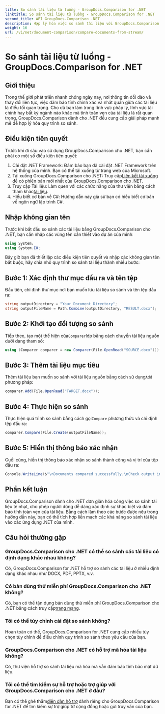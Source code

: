 ```yaml
---
title: So sánh tài liệu từ luồng - GroupDocs.Comparison for .NET
linktitle: So sánh tài liệu từ luồng - GroupDocs.Comparison for .NET
second_title: API GroupDocs.Comparison .NET
description: Hợp lý hóa việc so sánh tài liệu với GroupDocs.Comparison cho .NET. So sánh các tài liệu một cách dễ dàng và đảm bảo độ chính xác giữa các tập tin.
weight: 16
url: /vi/net/document-comparison/compare-documents-from-stream/
---
```


# So sánh tài liệu từ luồng - GroupDocs.Comparison for .NET

## Giới thiệu
Trong thế giới phát triển nhanh chóng ngày nay, nơi thông tin dồi dào và thay đổi liên tục, việc đảm bảo tính chính xác và nhất quán giữa các tài liệu là điều tối quan trọng. Cho dù bạn làm trong lĩnh vực pháp lý, lĩnh vực tài chính hay bất kỳ ngành nào khác mà tính toàn vẹn của tài liệu là rất quan trọng, GroupDocs.Comparison dành cho .NET đều cung cấp giải pháp mạnh mẽ để hợp lý hóa quy trình so sánh.
## Điều kiện tiên quyết
Trước khi đi sâu vào sử dụng GroupDocs.Comparison cho .NET, bạn cần phải có một số điều kiện tiên quyết:
1. Cài đặt .NET Framework: Đảm bảo bạn đã cài đặt .NET Framework trên hệ thống của mình. Bạn có thể tải xuống từ trang web của Microsoft.
2.  Tải xuống GroupDocs.Comparison cho .NET: Truy cập[Liên kết tải xuống](https://releases.groupdocs.com/comparison/net/) để có phiên bản mới nhất của GroupDocs.Comparison cho .NET.
3.  Truy cập Tài liệu: Làm quen với các chức năng của thư viện bằng cách tham khảo[tài liệu](https://tutorials.groupdocs.com/comparison/net/).
4. Hiểu biết cơ bản về C#: Hướng dẫn này giả sử bạn có hiểu biết cơ bản về ngôn ngữ lập trình C#.

## Nhập không gian tên
Trước khi bắt đầu so sánh các tài liệu bằng GroupDocs.Comparison cho .NET, bạn cần nhập các vùng tên cần thiết vào dự án của mình:
```csharp
using System;
using System.IO;
```
Bây giờ bạn đã thiết lập các điều kiện tiên quyết và nhập các không gian tên bắt buộc, hãy chia nhỏ quy trình so sánh tài liệu thành nhiều bước:
## Bước 1: Xác định thư mục đầu ra và tên tệp
Đầu tiên, chỉ định thư mục nơi bạn muốn lưu tài liệu so sánh và tên tệp đầu ra:
```csharp
string outputDirectory = "Your Document Directory";
string outputFileName = Path.Combine(outputDirectory, "RESULT.docx");
```
## Bước 2: Khởi tạo đối tượng so sánh
 Tiếp theo, tạo một thể hiện của`Comparer`lớp bằng cách chuyển tài liệu nguồn dưới dạng tham số:
```csharp
using (Comparer comparer = new Comparer(File.OpenRead("SOURCE.docx")))
```
## Bước 3: Thêm tài liệu mục tiêu
 Thêm tài liệu bạn muốn so sánh với tài liệu nguồn bằng cách sử dụng`Add` phương pháp:
```csharp
comparer.Add(File.OpenRead("TARGET.docx"));
```
## Bước 4: Thực hiện so sánh
 Thực hiện quá trình so sánh bằng cách gọi`Compare` phương thức và chỉ định tệp đầu ra:
```csharp
comparer.Compare(File.Create(outputFileName));
```
## Bước 5: Hiển thị thông báo xác nhận
Cuối cùng, hiển thị thông báo xác nhận so sánh thành công và vị trí của tệp đầu ra:
```csharp
Console.WriteLine($"\nDocuments compared successfully.\nCheck output in {outputDirectory}.");
```

## Phần kết luận
GroupDocs.Comparison dành cho .NET đơn giản hóa công việc so sánh tài liệu tẻ nhạt, cho phép người dùng dễ dàng xác định sự khác biệt và đảm bảo tính toàn vẹn của tài liệu. Bằng cách làm theo các bước được nêu trong hướng dẫn này, bạn có thể tích hợp liền mạch các khả năng so sánh tài liệu vào các ứng dụng .NET của mình.
## Câu hỏi thường gặp
### GroupDocs.Comparison cho .NET có thể so sánh các tài liệu có định dạng khác nhau không?
Có, GroupDocs.Comparison for .NET hỗ trợ so sánh các tài liệu ở nhiều định dạng khác nhau như DOCX, PDF, PPTX, v.v.
### Có bản dùng thử miễn phí GroupDocs.Comparison cho .NET không?
 Có, bạn có thể tận dụng bản dùng thử miễn phí GroupDocs.Comparison cho .NET bằng cách truy cập[trang mạng](https://releases.groupdocs.com/).
### Tôi có thể tùy chỉnh cài đặt so sánh không?
Hoàn toàn có thể, GroupDocs.Comparison for .NET cung cấp nhiều tùy chọn tùy chỉnh để điều chỉnh quy trình so sánh theo yêu cầu của bạn.
### GroupDocs.Comparison cho .NET có hỗ trợ mã hóa tài liệu không?
Có, thư viện hỗ trợ so sánh tài liệu mã hóa mà vẫn đảm bảo tính bảo mật dữ liệu.
### Tôi có thể tìm kiếm sự hỗ trợ hoặc trợ giúp với GroupDocs.Comparison cho .NET ở đâu?
 Bạn có thể ghé thăm[diễn đàn hỗ trợ](https://forum.groupdocs.com/c/comparison/12) dành riêng cho GroupDocs.Comparison for .NET để tìm kiếm sự trợ giúp từ cộng đồng hoặc gửi truy vấn của bạn.